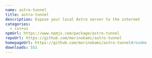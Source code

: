 ```yaml
---
name: astro-tunnel
title: astro-tunnel
description: Expose your local Astro server to the internet
categories:
  - css+ui
npmUrl: https://www.npmjs.com/package/astro-tunnel
repoUrl: https://github.com/morinokami/astro-tunnel
homepageUrl: https://github.com/morinokami/astro-tunnel#readme
downloads: 551
---
```


